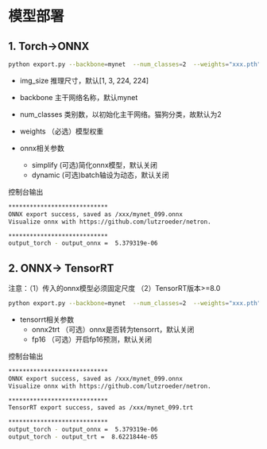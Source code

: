 # 模型部署

## 1. Torch->ONNX

```bash
python export.py --backbone=mynet  --num_classes=2  --weights="xxx.pth" --simplify
```

- img_size           推理尺寸，默认[1, 3, 224, 224]
- backbone         主干网络名称，默认mynet
- num_classes    类别数，以初始化主干网络。猫狗分类，故默认为2
- weights           （必选）模型权重

- onnx相关参数
  - simplify     (可选)简化onnx模型，默认关闭
  - dynamic   (可选)batch轴设为动态，默认关闭



控制台输出

```bash
****************************
ONNX export success, saved as /xxx/mynet_099.onnx
Visualize onnx with https://github.com/lutzroeder/netron.

****************************
output_torch - output_onnx =  5.379319e-06
```



## 2. ONNX-> TensorRT

注意：（1）传入的onnx模型必须固定尺度 （2）TensorRT版本>=8.0

```bash
python export.py --backbone=mynet  --num_classes=2  --weights="xxx.pth" --simplify --onnx2trt 
```

- tensorrt相关参数
  - onnx2trt  （可选）onnx是否转为tensorrt，默认关闭
  - fp16         （可选）开启fp16预测，默认关闭



控制台输出

```bash
****************************
ONNX export success, saved as /xxx/mynet_099.onnx
Visualize onnx with https://github.com/lutzroeder/netron.

****************************
TensorRT export success, saved as /xxx/mynet_099.trt

****************************
output_torch - output_onnx =  5.379319e-06
output_torch - output_trt =  8.6221844e-05
```


